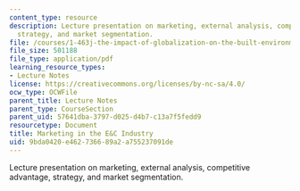 ```yaml
---
content_type: resource
description: Lecture presentation on marketing, external analysis, competitive advantage,
  strategy, and market segmentation.
file: /courses/1-463j-the-impact-of-globalization-on-the-built-environment-fall-2009/9bda0420e462736689a2a755237091de_MIT1_463JF09_lec05.pdf
file_size: 501188
file_type: application/pdf
learning_resource_types:
- Lecture Notes
license: https://creativecommons.org/licenses/by-nc-sa/4.0/
ocw_type: OCWFile
parent_title: Lecture Notes
parent_type: CourseSection
parent_uid: 57641dba-3797-d025-d4b7-c13a7f5fedd9
resourcetype: Document
title: Marketing in the E&C Industry
uid: 9bda0420-e462-7366-89a2-a755237091de
---
```

Lecture presentation on marketing, external analysis, competitive advantage, strategy, and market segmentation.
